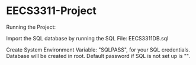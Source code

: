 # EECS3311-Project

Running the Project:

Import the SQL database by running the SQL File: EECS3311DB.sql

Create System Environment Variable: "SQLPASS", for your SQL credentials. Database will be created in root. Default password if SQL is not set up is "".

